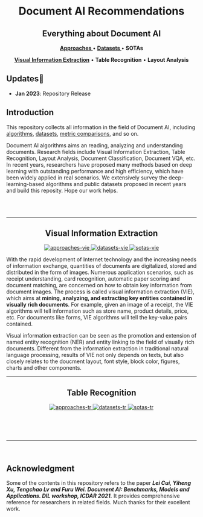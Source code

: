 <h1 align="center"> Document AI Recommendations </h1>

<h2 align="center"> Everything about Document AI </h2>

<p align="center">
   <strong><a href="./Approaches/approaches.md">Approaches </a></strong> •
   <strong><a href="./datasets.md">Datasets </a></strong> •
   <strong>SOTAs </a></strong>
</p>

<p align="center">
   <strong><a href="#vie">Visual Information Extraction</a></strong> •
   <strong>Table Recognition</a></strong> •
   <strong>Layout Analysis</a></strong>
</p>

<h2> Updates👀 </h2>

- **Jan 2023**: Repository Release

<h2> Introduction </h2>

This repository collects all information in the field of Document AI, including [algorithms](Approaches/approaches.md), [datasets](datasets.md), [metric comparisons](SOTAs/sotas.md), and so on.

Document AI algorithms aims an reading, analyzing and understanding documents. Research fields include Visual Information Extraction, Table Recognition, Layout Analysis, Document Classification, Document VQA, etc. In recent years, researchers have proposed many methods based on deep learning with outstanding performance and high efficiency, which have been widely applied in real scenarios. We extensively survey the deep-learning-based algorithms and public datasets proposed in recent years and build this reposity. Hope our work helps.

<br>
<br>

---

<h2 id="vie" align="center"> Visual Information Extraction </h2>

<p align="center">
  <a href="./Approaches/approaches_vie.md">
    <img alt="approaches-vie" src="https://img.shields.io/badge/Approaches-purple"></img>
  </a> 
  <a href="./Datasets/datasets_vie.md">
    <img alt="datasets-vie" src="https://img.shields.io/badge/Datasets-blue"></img>
  </a>
  <a href="./SOTAs/sotas_vie.md">
    <img alt="sotas-vie" src="https://img.shields.io/badge/SOTAs-green"></img>
  </a>
</p>

With the rapid development of Internet technology and the increasing needs of information exchange, quantities of documents are digitalized, stored and distributed in the form of images. Numerous application scenarios, such as receipt understanding, card recognition, automatic paper scoring and document matching, are concerned on how to obtain key information from document images. The process is called visual information extraction (VIE), which aims at **mining, analyzing, and extracting key entities contained in visually rich documents**. For example, given an image of a receipt, the VIE algorithms will tell information such as store name, product details, price, etc. For documents like forms, VIE algorithms will tell the key-value pairs contained.

Visual information extraction can be seen as the promotion and extension of named entity recognition (NER) and entity linking to the field of visually rich documents. Different from the information extraction in traditional natural language processing, results of VIE not only depends on texts, but also closely relates to the doucment layout, font style, block color, figures, charts and other components.

---

<h2 id="tr" align="center"> Table Recognition </h2>

<p align="center">
  <a href="./Approaches/approaches_tr.md">
    <img alt="approaches-tr" src="https://img.shields.io/badge/Approaches-purple"></img>
  </a> 
  <a href="./Datasets/datasets_tr.md">
    <img alt="datasets-tr" src="https://img.shields.io/badge/Datasets-blue"></img>
  </a>
  <a href="./SOTAs/sotas_tr.md">
    <img alt="sotas-tr" src="https://img.shields.io/badge/SOTAs-green"></img>
  </a>
</p>


<br>
<br>
<br>

----

<br>

<h2> Acknowledgment </h2>

Some of the contents in this repository refers to the paper ***Lei Cui, Yiheng Xu, Tengchao Lv and Furu Wei. Document AI: Benchmarks, Models and Applications. DIL workshop, ICDAR 2021.*** It provides comprehensive reference for researchers in related fields. Much thanks for their excellent work.

